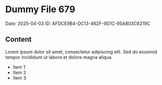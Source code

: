 # Dummy File 679

Date: 2025-04-03
ID: AFDCE9B4-DC13-462F-9D1C-95A803C6219C

## Content

Lorem ipsum dolor sit amet, consectetur adipiscing elit.
Sed do eiusmod tempor incididunt ut labore et dolore magna aliqua.

* Item 1
* Item 2
* Item 3

